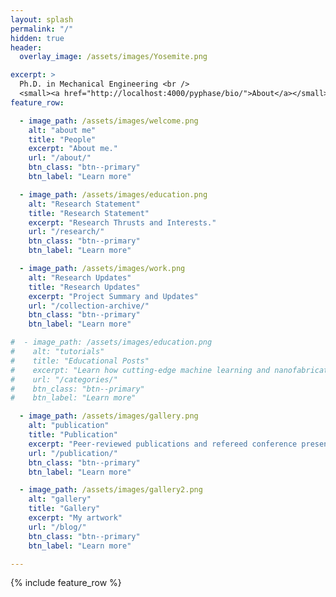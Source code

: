 ```yaml
---
layout: splash
permalink: "/"
hidden: true
header:
  overlay_image: /assets/images/Yosemite.png

excerpt: >
  Ph.D. in Mechanical Engineering <br />
  <small><a href="http://localhost:4000/pyphase/bio/">About</a></small>
feature_row:

  - image_path: /assets/images/welcome.png
    alt: "about me"
    title: "People"
    excerpt: "About me."
    url: "/about/"
    btn_class: "btn--primary"
    btn_label: "Learn more"

  - image_path: /assets/images/education.png
    alt: "Research Statement"
    title: "Research Statement"
    excerpt: "Research Thrusts and Interests."
    url: "/research/"
    btn_class: "btn--primary"
    btn_label: "Learn more"

  - image_path: /assets/images/work.png
    alt: "Research Updates"
    title: "Research Updates"
    excerpt: "Project Summary and Updates"
    url: "/collection-archive/"
    btn_class: "btn--primary"
    btn_label: "Learn more"

#  - image_path: /assets/images/education.png
#    alt: "tutorials"
#    title: "Educational Posts"
#    excerpt: "Learn how cutting-edge machine learning and nanofabrication techniques are being integrated into the thermal science community."
#    url: "/categories/"
#    btn_class: "btn--primary"
#    btn_label: "Learn more"

  - image_path: /assets/images/gallery.png
    alt: "publication"
    title: "Publication"
    excerpt: "Peer-reviewed publications and refereed conference presentations."
    url: "/publication/"
    btn_class: "btn--primary"
    btn_label: "Learn more"      

  - image_path: /assets/images/gallery2.png
    alt: "gallery"
    title: "Gallery"
    excerpt: "My artwork"
    url: "/blog/"
    btn_class: "btn--primary"
    btn_label: "Learn more"   

---
```




{% include feature_row %}
